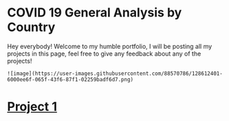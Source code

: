 # COVID 19 General Analysis by Country
Hey everybody! Welcome to my humble portfolio, I will be posting all my projects in this page, feel free to give any feedback about any of the projects!


    ![image](https://user-images.githubusercontent.com/88570786/128612401-6000ee6f-065f-43f6-87f1-02259badf6d7.png)

# [Project 1](https://georgeolivares.github.io/Project1/)
